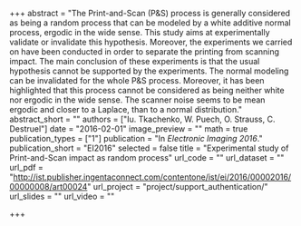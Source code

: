 +++
abstract = "The Print-and-Scan (P&S) process is generally considered as being a random process that can be modeled by a white additive normal process, ergodic in the wide sense. This study aims at experimentally validate or invalidate this hypothesis. Moreover, the experiments we carried on have been conducted in order to separate the printing from scanning impact. The main conclusion of these experiments is that the usual hypothesis cannot be supported by the experiments. The normal modeling can be invalidated for the whole P&S process. Moreover, it has been highlighted that this process cannot be considered as being neither white nor ergodic in the wide sense. The scanner noise seems to be mean ergodic and closer to a Laplace, than to a normal distribution."
abstract_short = ""
authors = ["Iu. Tkachenko, W. Puech, O. Strauss, C. Destruel"]
date = "2016-02-01"
image_preview = ""
math = true
publication_types = ["1"]
publication = "In *Electronic Imaging 2016*."
publication_short = "EI2016"
selected = false
title = "Experimental study of Print-and-Scan impact as random process"
url_code = ""
url_dataset = ""
url_pdf = "http://ist.publisher.ingentaconnect.com/contentone/ist/ei/2016/00002016/00000008/art00024"
url_project = "project/support_authentication/"
url_slides = ""
url_video = ""

+++
